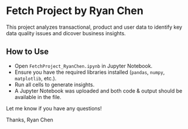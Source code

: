 # Fetch Project by Ryan Chen 

This project analyzes transactional, product and user data to identify key data quality issues and dicover business insights. 

## How to Use
- Open `FetchProject_RyanChen.ipynb` in Jupyter Notebook.
- Ensure you have the required libraries installed (`pandas`, `numpy`, `matplotlib`, etc.).
- Run all cells to generate insights.
- A Jupyter Notebook was uploaded and both code & output should be available in the file. 

Let me know if you have any questions! 

Thanks,
Ryan Chen 
